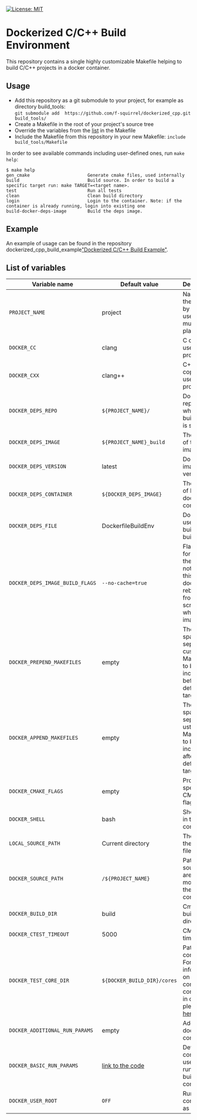 [![License: MIT](https://img.shields.io/badge/License-MIT-yellow.svg)](https://opensource.org/licenses/MIT)

# Dockerized C/C++ Build Environment

This repository contains a single highly customizable Makefile helping to build C/C++ projects in a docker container.

## Usage

* Add this repository as a git submodule to your project, for example as directory build_tools:<br>
`git submodule add  https://github.com/f-squirrel/dockerized_cpp.git build_tools/`
* Create a Makefile in the root of your project's source tree
* Override the variables from the [list](#list-of-variables) in the Makefile
* Include the Makefile from this repository in your new Makefile: `include build_tools/Makefile`

In order to see available commands including user-defined ones, run `make help`:

```plain
$ make help
gen_cmake                      Generate cmake files, used internally
build                          Build source. In order to build a specific target run: make TARGET=<target name>.
test                           Run all tests
clean                          Clean build directory
login                          Login to the container. Note: if the container is already running, login into existing one
build-docker-deps-image        Build the deps image.
```

## Example

An example of usage can be found in the repository dockerized_cpp_build_example["Dockerized C/C++ Build Example"](https://github.com/f-squirrel/).

## List of variables

| Variable name                   | Default value               | Description |
| -------------                   | -------------               | ----------- |
| `PROJECT_NAME`                  | project                     | Name of the project, by default used in multiple places |
| `DOCKER_CC`                     | clang                       | C compiler used in the project |
| `DOCKER_CXX`                    | clang++                     | C++ copmiler used in the project |
| `DOCKER_DEPS_REPO`              | `${PROJECT_NAME}/`          | Docker repository where the build image is stored |
| `DOCKER_DEPS_IMAGE`             | `${PROJECT_NAME}_build`     | The name of the build image |
| `DOCKER_DEPS_VERSION`           | latest | Docker image       version |
| `DOCKER_DEPS_CONTAINER`         | `${DOCKER_DEPS_IMAGE}`      | The name of build's docker container |
| `DOCKER_DEPS_FILE`              | DockerfileBuildEnv          | Dockerfile used for building the build image |
| `DOCKER_DEPS_IMAGE_BUILD_FLAGS` | `--no-cache=true`           | Flags used for building the image, note with this flag on, docker rebuilds from scratch the whole image |
| `DOCKER_PREPEND_MAKEFILES`      | empty                       | The list of space-separated custom Makefiles to be included before default targets |
| `DOCKER_APPEND_MAKEFILES`       | empty                       | The list of space-separated ustom Makefiles to be included after default targets |
| `DOCKER_CMAKE_FLAGS`            | empty                       | Project specific CMake flags |
| `DOCKER_SHELL`                  | bash                        | Shell used in the container |
| `LOCAL_SOURCE_PATH`             | Current directory           | The path to the source files |
| `DOCKER_SOURCE_PATH`            | `/${PROJECT_NAME}`          | Path where source files are mounted in the container |
| `DOCKER_BUILD_DIR`              | build                       | Cmake build directory |
| `DOCKER_CTEST_TIMEOUT`          | 5000                        | CMake test timeout |
| `DOCKER_TEST_CORE_DIR`          | `${DOCKER_BUILD_DIR}/cores` | Path to the core files. For more information on configuring core dumps in docker please refer [here](https://ddanilov.me/how-to-configure-core-dump-in-docker-container) |
| `DOCKER_ADDITIONAL_RUN_PARAMS`  | empty                       | Additional docker run commands |
| `DOCKER_BASIC_RUN_PARAMS`       | [link to the code](https://github.com/f-squirrel/dockerized_cpp/blob/master/Makefile#L29) | Default commands used for running the build container |
| `DOCKER_USER_ROOT`              | `OFF`                       | Runs container as root user |
